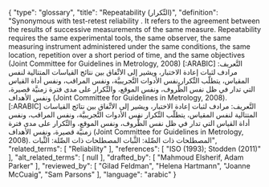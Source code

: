 {
    "type": "glossary",
    "title": "Repeatability (التِّكرار)",
    "definition": "Synonymous with test-retest  reliability . It refers to the agreement between the results of successive measurements of the same measure. Repeatability requires the same experimental tools, the same observer, the same measuring instrument administered under the same conditions, the same location, repetition over a short period of time, and the same objectives (Joint Committee for Guidelines in Metrology, 2008) [:ARABIC] التَّعريف: مرادف لثبات إعادة الاختبار، ويشير إلى الاتِّفاق بين نتائج القياسات المتتالية لنفس المقياس، يتطلّب التِّكرار نفس الأدوات التَّجريبيَّة، ونفس المراقب، ونفس أداة القياس التي تدار في ظل نفس الظُّروف، ونفس الموقع، والتِّكرار على مدى فترة زمنيَّة قصيرة، ونفس الأهداف (Joint Committee for Guidelines in Metrology, 2008). [:ARABIC] التَّعريف: مرادف لثبات إعادة الاختبار، ويشير إلى الاتِّفاق بين نتائج القياسات المتتالية لنفس المقياس، يتطلّب التِّكرار نفس الأدوات التَّجريبيَّة، ونفس المراقب، ونفس أداة القياس التي تدار في ظل نفس الظُّروف، ونفس الموقع، والتِّكرار على مدى فترة زمنيَّة قصيرة، ونفس الأهداف (Joint Committee for Guidelines in Metrology, 2008). المصطلحات ذات الصِّلة: الثَّبات المصطلحات ذات الصِّلة: الثَّبات",
    "related_terms": [
        "Reliability"
    ],
    "references": [
        "ISO (1993); Stodden (2011)"
    ],
    "alt_related_terms": [
        null
    ],
    "drafted_by": [
        "Mahmoud Elsherif, Adam Parker"
    ],
    "reviewed_by": [
        "Gilad Feldman",
        "Helena Hartmann",
        "Joanne McCuaig",
        "Sam Parsons"
    ],
    "language": "arabic"
}